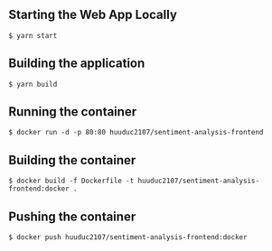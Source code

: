 ## Starting the Web App Locally
` $ yarn start `

## Building the application
` $ yarn build `

## Running the container
` $ docker run -d -p 80:80 huuduc2107/sentiment-analysis-frontend `

## Building the container
` $ docker build -f Dockerfile -t huuduc2107/sentiment-analysis-frontend:docker . `

## Pushing the container
` $ docker push huuduc2107/sentiment-analysis-frontend:docker `
